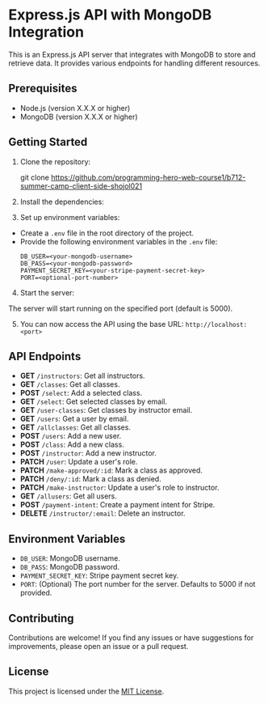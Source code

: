 # Express.js API with MongoDB Integration

This is an Express.js API server that integrates with MongoDB to store and retrieve data. It provides various endpoints for handling different resources.

## Prerequisites

- Node.js (version X.X.X or higher)
- MongoDB (version X.X.X or higher)

## Getting Started

1. Clone the repository:

   git clone https://github.com/programming-hero-web-course1/b712-summer-camp-client-side-shojol021


2. Install the dependencies:


3. Set up environment variables:
- Create a `.env` file in the root directory of the project.
- Provide the following environment variables in the `.env` file:
  ```
  DB_USER=<your-mongodb-username>
  DB_PASS=<your-mongodb-password>
  PAYMENT_SECRET_KEY=<your-stripe-payment-secret-key>
  PORT=<optional-port-number>
  ```

4. Start the server:

The server will start running on the specified port (default is 5000).

5. You can now access the API using the base URL: `http://localhost:<port>`

## API Endpoints

- **GET** `/instructors`: Get all instructors.
- **GET** `/classes`: Get all classes.
- **POST** `/select`: Add a selected class.
- **GET** `/select`: Get selected classes by email.
- **GET** `/user-classes`: Get classes by instructor email.
- **GET** `/users`: Get a user by email.
- **GET** `/allclasses`: Get all classes.
- **POST** `/users`: Add a new user.
- **POST** `/class`: Add a new class.
- **POST** `/instructor`: Add a new instructor.
- **PATCH** `/user`: Update a user's role.
- **PATCH** `/make-approved/:id`: Mark a class as approved.
- **PATCH** `/deny/:id`: Mark a class as denied.
- **PATCH** `/make-instructor`: Update a user's role to instructor.
- **GET** `/allusers`: Get all users.
- **POST** `/payment-intent`: Create a payment intent for Stripe.
- **DELETE** `/instructor/:email`: Delete an instructor.

## Environment Variables

- `DB_USER`: MongoDB username.
- `DB_PASS`: MongoDB password.
- `PAYMENT_SECRET_KEY`: Stripe payment secret key.
- `PORT`: (Optional) The port number for the server. Defaults to 5000 if not provided.

## Contributing

Contributions are welcome! If you find any issues or have suggestions for improvements, please open an issue or a pull request.

## License

This project is licensed under the [MIT License](LICENSE).